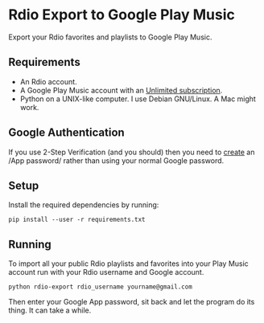 Rdio Export to Google Play Music
================================

Export your Rdio favorites and playlists to Google Play Music.


Requirements
------------
 * An Rdio account.
 * A Google Play Music account with an [Unlimited subscription](https://support.google.com/googleplay/answer/3139566).
 * Python on a UNIX-like computer. I use Debian GNU/Linux. A Mac might work.

Google Authentication
---------------------
If you use 2-Step Verification (and you should) then you need to 
[create](https://security.google.com/settings/security/apppasswords) an /App password/ rather than using your normal 
Google password.

Setup
-----
Install the required dependencies by running:

    pip install --user -r requirements.txt

Running
-------
To import all your public Rdio playlists and favorites into your Play Music account run with your Rdio username and 
Google account.

    python rdio-export rdio_username yourname@gmail.com

Then enter your Google App password, sit back and let the program do its thing. It can take a while.
